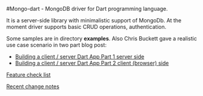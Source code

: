 #Mongo-dart - MongoDB driver for Dart programming language.

It is a server-side library with minimalistic support of MongoDb. At the moment driver supports basic CRUD operations, authentication.

Some samples are in directory **examples**. Also Chris Buckett gave a realistic use case scenario in two part blog post:

 - [Building a client / server Dart App Part 1 server side](http://blog.dartwatch.com/2012/03/building-client-server-dart-app-part-1.html)
 - [Building a client / server Dart App Part 2 client (browser) side](http://blog.dartwatch.com/2012/03/building-client-server-dart-app-part-2.html)

[Feature check list](https://github.com/vadimtsushko/mongo_dart/blob/master/doc/feature_checklist.md)

[Recent change notes](https://github.com/vadimtsushko/mongo_dart/blob/master/doc/change_notes.md)
